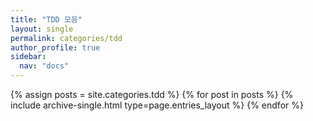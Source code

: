 ```yaml
---
title: "TDD 모음"
layout: single
permalink: categories/tdd
author_profile: true
sidebar:
  nav: "docs"
---
```


 {% assign posts = site.categories.tdd %}
 {% for post in posts %} {% include archive-single.html type=page.entries_layout %} {% endfor %}

